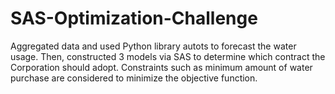 # SAS-Optimization-Challenge
Aggregated data and used Python library autots to forecast the water usage. Then, constructed 3 models via SAS to determine which contract the Corporation should adopt.
Constraints such as minimum amount of water purchase are considered to minimize the objective function.
